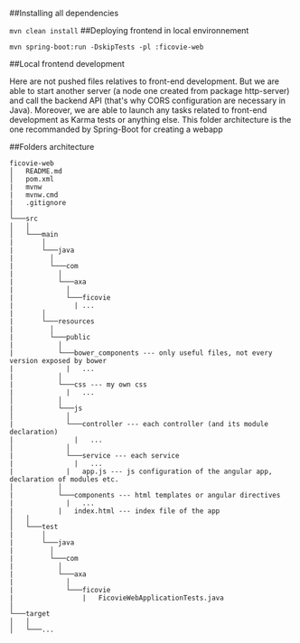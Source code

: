 ##Installing all dependencies

```mvn clean install```
##Deploying frontend in local environnement

```mvn spring-boot:run -DskipTests -pl :ficovie-web```

##Local frontend development

Here are not pushed files relatives to front-end development. But we are able to start another server (a node one created from package http-server) and call the backend API (that's why CORS configuration are necessary in Java). Moreover, we are able to launch any tasks related to front-end development as Karma tests or anything else.
This folder architecture is the one recommanded by Spring-Boot for creating a webapp

##Folders architecture

```
ficovie-web
│   README.md
│   pom.xml
|   mvnw
|   mvnw.cmd
|   .gitignore
│
└───src
│   │
│   └───main
|       │
|       └───java
|         │
|         └───com
|           │
|           └───axa
|             │
|             └───ficovie
|               | ...
|       │
|       └───resources
|         │
|         └───public
|           │
|           └───bower_components --- only useful files, not every version exposed by bower
|             |   ...
|           │
|           └───css --- my own css
|             |   ...
│           │
|           └───js
│             │
|             └───controller --- each controller (and its module declaration)
|               |   ...
│             │
|             └───service --- each service
|               |   ...
|             |   app.js --- js configuration of the angular app, declaration of modules etc.
│           │
|           └───components --- html templates or angular directives
|             |   ...
|           |   index.html --- index file of the app
│   │
│   └───test
|       │
|       └───java
|         │
|         └───com
|           │
|           └───axa
|             │
|             └───ficovie
|                 |   FicovieWebApplicationTests.java
│   
└───target
│   │
│   └───...

```
